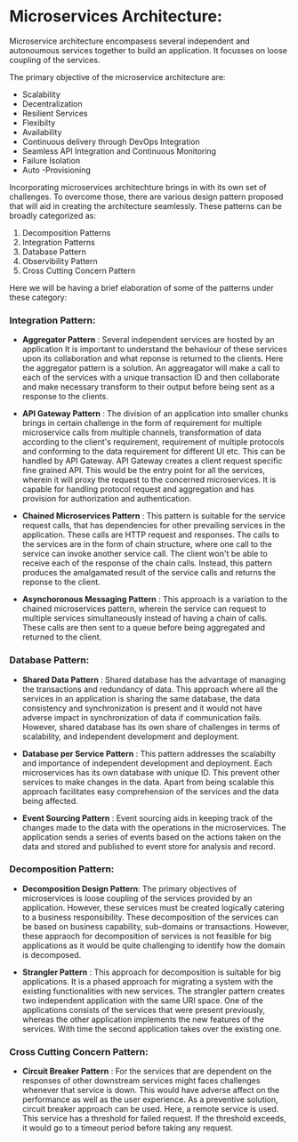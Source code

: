 # Microservices Architecture:

Microservice architecture  encompasess several independent and autonoumous services together to build an application. It focusses on loose coupling of the services.

 The primary objective of the microservice architecture are:

* Scalability
* Decentralization
* Resilient Services
* Flexibilty
* Availability
* Continuous delivery through DevOps Integration
* Seamless API Integration and Continuous Monitoring
* Failure Isolation
* Auto -Provisioning

 Incorporating microservices architechture brings in with its own set of challenges. To overcome those, there are various design pattern proposed that will aid in creating the architecture seamlessly. These patterns can be broadly categorized as:
1. Decomposition Patterns
2. Integration Patterns
3. Database Pattern 
4. Observibility Pattern
5. Cross Cutting Concern Pattern

Here we will be having a brief elaboration of some of the patterns under these category:

### Integration Pattern:

* **Aggregator Pattern** : Several independent services are hosted by an application It is important to understand the behaviour of these services upon its collaboration and what reponse is returned to the clients. Here the aggregator pattern is a solution. An aggreagator will make a call to each of the services with a unique transaction ID and then collaborate and make necessary transform to their output before being sent as a response to the clients.

* **API Gateway Pattern** : The division of an application into smaller chunks brings in certain challenge in the form of requirement for multiple microservice calls from multiple channels, transformation of data according to the client's requirement, requirement of multiple protocols and conforming to the data requirement for different UI etc. This can be handled by API Gateway. API Gateway creates a client request specific fine grained API. This would be the entry point for all the services, wherein it will proxy the request to the concerned microservices. It is capable for handling protocol request and aggregation and has provision for authorization and authentication.

* **Chained Microservices Pattern** : This pattern is suitable for the service request calls, that has dependencies for other prevailing services in the application. These calls are HTTP request and responses. The calls to the services are in the form of chain structure, where one call to the service can invoke another service call. The client won't be able to receive each of the response of the chain calls. Instead, this pattern produces the amalgamated result of the service calls and returns the reponse to the client.

* **Asynchoronous Messaging Pattern** : This approach is a variation to the chained microservices pattern, wherein the service can request to multiple services simultaneously instead of having a chain of calls. These calls are then sent to a queue before being aggregated and returned to the client.

### Database Pattern:

* **Shared Data Pattern** : Shared database has the advantage of managing the transactions and redundancy of data. This approach where all the services in an application is sharing the same database, the data consistency and synchronization is present and it would not have adverse impact in synchronization of data if communication fails. However, shared database has its own share of challenges in terms of scalability, and independent development and deployment.

* **Database per Service Pattern** : This pattern addresses the scalabilty and importance of independent development and deployment. Each microservices has its own database with unique ID. This prevent other services to make changes in the data. Apart from being scalable this approach facilitates easy comprehension of the services and the data being affected. 

* **Event Sourcing Pattern** : Event sourcing aids in keeping track of the changes made to the data with the operations in  the microservices. The application sends a series of events based on the actions taken on the data and stored and published to event store for analysis and record.

### Decomposition Pattern:

* **Decomposition Design Pattern**: The primary objectives of microservices is loose coupling of the services provided by an application. However, these services must be created logically catering to a business responsibility. These decomposition of the services can be based on business capability, sub-domains or transactions. However, these appraoch for decomposition of services is not feasible for big applications as it would be quite challenging to identify how the domain is decomposed.

* **Strangler Pattern** : This approach for decomposition is suitable for big applications. It is a phased  approach for migrating a system with the existing functionalities with new services. The strangler pattern  creates two independent application with the same URI space. One of the applications consists of the services that were present previously, whereas the other application implements the new features of the services. With time the second application takes over the existing one. 

### Cross Cutting Concern Pattern:

* **Circuit Breaker Pattern** : For the services that are dependent on the responses of other downstream services might faces challenges whenever that service is down. This would have adverse affect on the performance as well as the user experience. As a preventive solution, circuit breaker approach can be used. Here, a remote service is used. This service has a threshold for failed request. If the threshold exceeds, it would go to a timeout period before taking any request.




